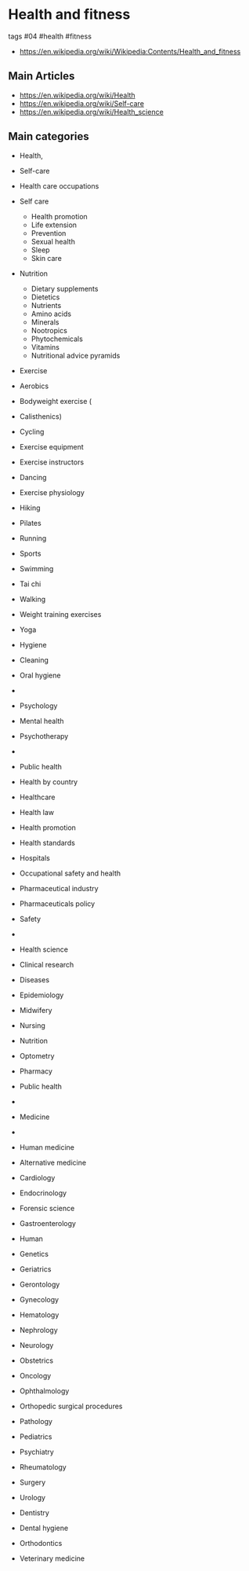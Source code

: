 # Health and fitness

tags #04 #health #fitness

  * https://en.wikipedia.org/wiki/Wikipedia:Contents/Health_and_fitness

## Main Articles

* https://en.wikipedia.org/wiki/Health
* https://en.wikipedia.org/wiki/Self-care
* https://en.wikipedia.org/wiki/Health_science

## Main categories

* Health,
* Self-care
* Health care occupations

* Self care
  * Health promotion
  * Life extension
  * Prevention
  * Sexual health
  * Sleep
  * Skin care

* Nutrition
  * Dietary supplements
  * Dietetics
  * Nutrients
  * Amino acids
  * Minerals
  * Nootropics
  * Phytochemicals
  * Vitamins
  * Nutritional advice pyramids

* Exercise
* Aerobics
* Bodyweight exercise (
* Calisthenics)
* Cycling
* Exercise equipment
* Exercise instructors
* Dancing
* Exercise physiology
* Hiking
* Pilates
* Running
* Sports
* Swimming
* Tai chi
* Walking
* Weight training exercises
* Yoga

* Hygiene
* Cleaning
* Oral hygiene
*
* Psychology
* Mental health
* Psychotherapy
*
* Public health
* Health by country
* Healthcare
* Health law
* Health promotion
* Health standards
* Hospitals
* Occupational safety and health
* Pharmaceutical industry
* Pharmaceuticals policy
* Safety
*
* Health science
* Clinical research
* Diseases
* Epidemiology
* Midwifery
* Nursing
* Nutrition
* Optometry
* Pharmacy
* Public health
*
* Medicine
*
* Human medicine
* Alternative medicine
* Cardiology
* Endocrinology
* Forensic science
* Gastroenterology
* Human
* Genetics
* Geriatrics
* Gerontology
* Gynecology
* Hematology
* Nephrology
* Neurology
* Obstetrics
* Oncology
* Ophthalmology
* Orthopedic surgical procedures
* Pathology
* Pediatrics
* Psychiatry
* Rheumatology
* Surgery
* Urology

* Dentistry
* Dental hygiene
* Orthodontics

* Veterinary medicine

